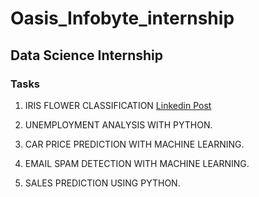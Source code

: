 # Oasis_Infobyte_internship

## Data Science Internship

### Tasks
1. IRIS FLOWER CLASSIFICATION [Linkedin Post](https://www.linkedin.com/feed/update/urn:li:activity:7074954020972347392/originTrackingId=Pa9oyq2iQGe%2BPHDNsA451w%3D%3D)

2. UNEMPLOYMENT ANALYSIS WITH PYTHON.

3. CAR PRICE PREDICTION WITH MACHINE LEARNING.

4. EMAIL SPAM DETECTION WITH MACHINE LEARNING.

5. SALES PREDICTION USING PYTHON.
